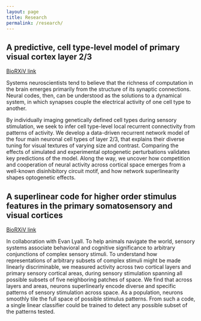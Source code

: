 ```yaml
---
layout: page
title: Research
permalink: /research/
---
```


## A predictive, cell type-level model of primary visual cortex layer 2/3

[BioRXiV link](https://www.biorxiv.org/content/10.1101/2021.03.31.437953v1.abstract)

Systems neuroscientists tend to believe that the richness of computation in the brain emerges primarily from the structure of its synaptic connections. 
Neural codes, then, can be understood as the solutions to a dynamical system, in which synapses couple the electrical activity of one cell type to another.

[//]: # (Because, in the cortex, much of connectivity is local and recurrent, we expect activity of nearby cells in particular to be strongly coupled.)
By individually imaging genetically defined cell types during sensory stimulation, we seek to infer cell type-level local recurrent connectivity from patterns of activity.
We develop a data-driven recurrent network model of the four main neuronal cell types of layer 2/3, that explains their diverse tuning for visual textures of varying size and contrast.
Comparing the effects of simulated and experimental optogenetic perturbations validates key predictions of the model.
Along the way, we uncover how competition and cooperation of neural activity across cortical space emerges from a well-known disinhibitory circuit motif, and how network superlinearity shapes optogenetic effects.

## A superlinear code for higher order stimulus features in the primary somatosensory and visual cortices

[BioRXiV link](https://www.biorxiv.org/content/10.1101/2020.06.24.169359v1.abstract)

In collaboration with Evan Lyall. 
To help animals navigate the world, sensory systems associate behavioral and cognitive significance to arbitrary conjunctions of complex sensory stimuli.
To understand how representations of arbitrary subsets of complex stimuli might be made linearly discriminable, we measured activity across two cortical layers and primary sensory cortical areas, during sensory stimulation spanning all possible subsets of five neighboring patches of space.
We find that across layers and areas, neurons superlinearly encode diverse and specific patterns of sensory stimulation across space.
As a population, neurons smoothly tile the full space of possible stimulus patterns.
From such a code, a single linear classifier could be trained to detect any possible subset of the patterns tested.
